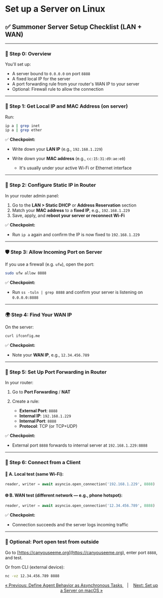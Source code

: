 # Set up a Server on Linux

## ✅ Summoner Server Setup Checklist (LAN + WAN)

---

### 🧭 Step 0: Overview

You'll set up:

* A server bound to `0.0.0.0` on port `8888`
* A fixed local IP for the server
* A port forwarding rule from your router's WAN IP to your server
* Optional: Firewall rule to allow the connection

---

### 🧩 Step 1: Get Local IP and MAC Address (on server)

Run:

```bash
ip a | grep inet
ip a | grep ether
```

✅ **Checkpoint:**

* Write down your **LAN IP** (e.g., `192.168.1.229`)
* Write down your **MAC address** (e.g., `cc:15:31:d9:ae:e0`)

  * It's usually under your active Wi-Fi or Ethernet interface

---

### 📡 Step 2: Configure Static IP in Router

In your router admin panel:

1. Go to the **LAN > Static DHCP** or **Address Reservation** section
2. Match your **MAC address** to a **fixed IP**, e.g., `192.168.1.229`
3. Save, apply, and **reboot your server or reconnect Wi-Fi**

✅ **Checkpoint:**

* Run `ip a` again and confirm the IP is now fixed to `192.168.1.229`

---

### 🛡️ Step 3: Allow Incoming Port on Server

If you use a firewall (e.g. `ufw`), open the port:

```bash
sudo ufw allow 8888
```

✅ **Checkpoint:**

* Run `ss -tuln | grep 8888` and confirm your server is listening on `0.0.0.0:8888`

---

### 🌍 Step 4: Find Your WAN IP

On the server:

```bash
curl ifconfig.me
```

✅ **Checkpoint:**

* Note your **WAN IP**, e.g., `12.34.456.789`

---

### 🔁 Step 5: Set Up Port Forwarding in Router

In your router:

1. Go to **Port Forwarding** / **NAT**
2. Create a rule:

   * **External Port**: `8888`
   * **Internal IP**: `192.168.1.229`
   * **Internal Port**: `8888`
   * **Protocol**: TCP (or TCP+UDP)

✅ **Checkpoint:**

* External port `8888` forwards to internal server at `192.168.1.229:8888`

---

### 📶 Step 6: Connect from a Client

#### 🧪 A. Local test (same Wi-Fi):

```python
reader, writer = await asyncio.open_connection('192.168.1.229', 8888)
```

#### 🌐 B. WAN test (different network — e.g., phone hotspot):

```python
reader, writer = await asyncio.open_connection('12.34.456.789', 8888)
```

✅ **Checkpoint:**

* Connection succeeds and the server logs incoming traffic

---

### 🧪 Optional: Port open test from outside

Go to [https://canyouseeme.org](https://canyouseeme.org), enter port `8888`, and test.

Or from CLI (external device):

```bash
nc -vz 12.34.456.789 8888
```



<p align="center">
<a href="../client/async_task.md">&laquo; Previous: Define Agent Behavior as Asynchronous Tasks
 </a> &nbsp;&nbsp;&nbsp;|&nbsp;&nbsp;&nbsp; <a href="setup_macos.md">Next: Set up a Server on macOS &raquo;</a>
</p>